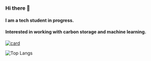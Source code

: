 ### Hi there 👋
#### I am a tech student in progress.
#### Interested in working with carbon storage and machine learning.

[![card](https://github-readme-stats.vercel.app/api?username=adriel1ft&theme=merko)](https://github.com/iuricode/)

![Top Langs](https://github-readme-stats.vercel.app/api/top-langs/?username=adriel1ft&theme=merko&layout=compact)
